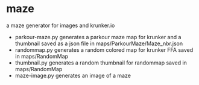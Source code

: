 # maze
a maze generator for images and krunker.io

- parkour-maze.py generates a parkour maze map for krunker and a thumbnail saved as a json file in maps/ParkourMaze/Maze_nbr.json
- randommap.py generates a random colored map for krunker FFA saved in maps/RandomMap
- thumbnail.py generates a random thumbnail for randommap saved in maps/RandomMap
- maze-image.py generates an image of a maze
